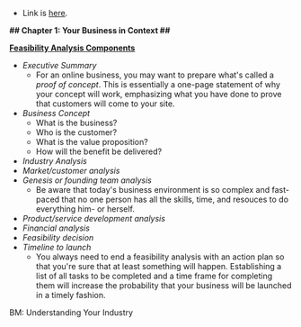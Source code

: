 * Link is [here](https://learning.oreilly.com/library/view/starting-a-business/9781119868569/c01.xhtml#h2-2).

**## Chapter 1: Your Business in Context ##**

<ins>**Feasibility Analysis Components**</ins>
* *Executive Summary*
    * For an online business, you may want to prepare what's called a *_proof of concept_*. This is essentially a one-page statement of why your concept will work, emphasizing what you have done to prove that customers will come to your site. 
* *Business Concept*
    * What is the business?
    * Who is the customer?
    * What is the value proposition?
    * How will the benefit be delivered?
* *Industry Analysis*
* *Market/customer analysis*
* *Genesis or founding team analysis*
    * Be aware that today's business environment is so complex and fast-paced that no one person has all the skills, time, and resouces to do everything him- or herself.
* *Product/service development analysis*
* *Financial analysis*
* *Feasibility decision*
* *Timeline to launch*
    * You always need to end a feasibility analysis with an action plan so that you're sure that at least something will happen. Establishing a list of all tasks to be completed and a time frame for completing them will increase the probability that your business will be launched in a timely fashion.

BM: Understanding Your Industry



